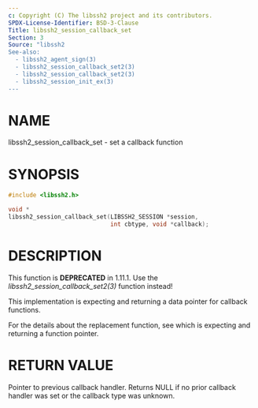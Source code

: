 ```yaml
---
c: Copyright (C) The libssh2 project and its contributors.
SPDX-License-Identifier: BSD-3-Clause
Title: libssh2_session_callback_set
Section: 3
Source: "libssh2
See-also:
  - libssh2_agent_sign(3)
  - libssh2_session_callback_set2(3)
  - libssh2_session_callback_set2(3)
  - libssh2_session_init_ex(3)
---
```


# NAME

libssh2_session_callback_set - set a callback function

# SYNOPSIS

~~~c
#include <libssh2.h>

void *
libssh2_session_callback_set(LIBSSH2_SESSION *session,
                             int cbtype, void *callback);
~~~

# DESCRIPTION

This function is **DEPRECATED** in 1.11.1. Use the
*libssh2_session_callback_set2(3)* function instead!

This implementation is expecting and returning a data pointer for callback
functions.

For the details about the replacement function, see
which is expecting and returning a function pointer.

# RETURN VALUE

Pointer to previous callback handler. Returns NULL if no prior callback
handler was set or the callback type was unknown.
